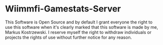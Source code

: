 Wiimmfi-Gamestats-Server
========================
This Software is Open Source and by default I grant everyone the right to use this software when it's clearly marked that this software is made by me, Markus Kostrzewski. I reserve myself the right to withdraw individuals or projects the rights of use without further notice for any reason.
